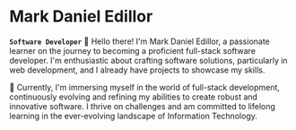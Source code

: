 # Mark Daniel Edillor

**`Software Developer`**
👋 Hello there! I'm Mark Daniel Edillor, a passionate learner on the journey to becoming a proficient full-stack software developer. I'm enthusiastic about crafting software solutions, particularly in web development, and I already have projects to showcase my skills.

🚀 Currently, I'm immersing myself in the world of full-stack development, continuously evolving and refining my abilities to create robust and innovative software. I thrive on challenges and am committed to lifelong learning in the ever-evolving landscape of Information Technology.
